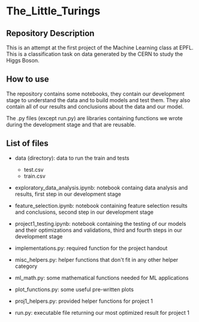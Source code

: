 # The_Little_Turings

## Repository Description
This is an attempt at the first project of the Machine Learning class at EPFL. This is a classification task on data generated by the CERN to study the Higgs Boson.

## How to use
The repository contains some notebooks, they contain our development stage to understand the data and to build models and test them. They also contain all of our results and conclusions about the data and our model.

The .py files (except run.py) are libraries containing functions we wrote during the development stage and that are reusable.

## List of files
- data (directory): data to run the train and tests
    - test.csv
    - train.csv
    
- exploratory_data_analysis.ipynb: notebook containg data analysis and results, first step in our development stage
- feature_selection.ipynb: notebook containing feature selection results and conclusions, second step in our development stage
- project1_testing.ipynb: notebook containing the testing of our models and their optimizations and validations, third and fourth steps in our development stage

- implementations.py: required function for the project handout
- misc_helpers.py: helper functions that don't fit in any other helper category
- ml_math.py: some mathematical functions needed for ML applications
- plot_functions.py: some useful pre-written plots
- proj1_helpers.py: provided helper functions for project 1

- run.py: executable file returning our most optimized result for project 1

